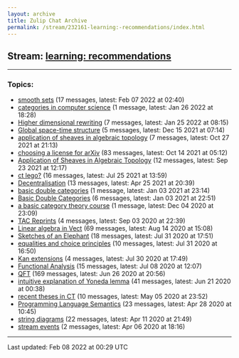 ```yaml
---
layout: archive
title: Zulip Chat Archive
permalink: /stream/232161-learning:-recommendations/index.html
---
```


## Stream: [learning: recommendations](https://mattecapu.github.io/ct-zulip-archive/stream/232161-learning:-recommendations/index.html)
---

### Topics:

* [smooth sets](topic/smooth.20sets.html) (17 messages, latest: Feb 07 2022 at 02:40)
* [categories in computer science](topic/categories.20in.20computer.20science.html) (1 message, latest: Jan 26 2022 at 18:28)
* [Higher dimensional rewriting](topic/Higher.20dimensional.20rewriting.html) (7 messages, latest: Jan 25 2022 at 08:15)
* [Global space-time structure](topic/Global.20space-time.20structure.html) (5 messages, latest: Dec 15 2021 at 07:14)
* [application of sheaves in algebraic topology](topic/application.20of.20sheaves.20in.20algebraic.20topology.html) (7 messages, latest: Oct 27 2021 at 21:13)
* [choosing a license for arXiv](topic/choosing.20a.20license.20for.20arXiv.html) (83 messages, latest: Oct 14 2021 at 05:12)
* [Application of Sheaves in Algebraic Topology](topic/Application.20of.20Sheaves.20in.20Algebraic.20Topology.html) (12 messages, latest: Sep 23 2021 at 12:17)
* [ct lego?](topic/ct.20lego.3F.html) (16 messages, latest: Jul 25 2021 at 13:59)
* [Decentralisation](topic/Decentralisation.html) (13 messages, latest: Apr 25 2021 at 20:39)
* [basic double categories](topic/basic.20double.20categories.html) (1 message, latest: Jan 03 2021 at 23:14)
* [Basic Double Categories](topic/Basic.20Double.20Categories.html) (6 messages, latest: Jan 03 2021 at 22:51)
* [a basic category theory course](topic/a.20basic.20category.20theory.20course.html) (1 message, latest: Dec 04 2020 at 23:09)
* [TAC Reprints](topic/TAC.20Reprints.html) (4 messages, latest: Sep 03 2020 at 22:39)
* [Linear algebra in Vect](topic/Linear.20algebra.20in.20Vect.html) (69 messages, latest: Aug 14 2020 at 15:08)
* [Sketches of an Elephant](topic/Sketches.20of.20an.20Elephant.html) (18 messages, latest: Jul 31 2020 at 17:51)
* [equalities and choice principles](topic/equalities.20and.20choice.20principles.html) (10 messages, latest: Jul 31 2020 at 16:50)
* [Kan extensions](topic/Kan.20extensions.html) (4 messages, latest: Jul 30 2020 at 17:49)
* [Functional Analysis](topic/Functional.20Analysis.html) (15 messages, latest: Jul 08 2020 at 12:07)
* [QFT](topic/QFT.html) (169 messages, latest: Jun 26 2020 at 20:56)
* [intuitive explanation of Yoneda lemma](topic/intuitive.20explanation.20of.20Yoneda.20lemma.html) (41 messages, latest: Jun 21 2020 at 00:38)
* [recent theses in CT](topic/recent.20theses.20in.20CT.html) (10 messages, latest: May 05 2020 at 23:52)
* [Programming Language Semantics](topic/Programming.20Language.20Semantics.html) (23 messages, latest: Apr 28 2020 at 10:45)
* [string diagrams](topic/string.20diagrams.html) (22 messages, latest: Apr 11 2020 at 21:49)
* [stream events](topic/stream.20events.html) (2 messages, latest: Apr 06 2020 at 18:16)

<hr><p>Last updated: Feb 08 2022 at 00:29 UTC</p>